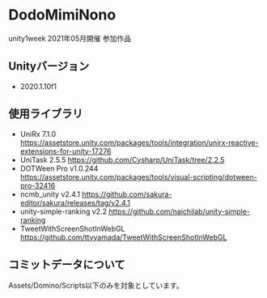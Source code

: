# DodoMimiNono
unity1week 2021年05月開催 参加作品


## Unityバージョン
* 2020.1.10f1

## 使用ライブラリ
* UniRx 7.1.0 https://assetstore.unity.com/packages/tools/integration/unirx-reactive-extensions-for-unity-17276
* UniTask 2.5.5 https://github.com/Cysharp/UniTask/tree/2.2.5
* DOTWeen Pro v1.0.244 https://assetstore.unity.com/packages/tools/visual-scripting/dotween-pro-32416
* ncmb_unity v2.4.1 https://github.com/sakura-editor/sakura/releases/tag/v2.4.1
* unity-simple-ranking v2.2 https://github.com/naichilab/unity-simple-ranking
* TweetWithScreenShotInWebGL https://github.com/ttyyamada/TweetWithScreenShotInWebGL

## コミットデータについて
Assets/Domino/Scripts以下のみを対象としています。

